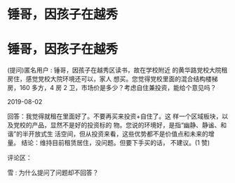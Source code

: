 # 锤哥，因孩子在越秀

# 锤哥，因孩子在越秀

(提问)匿名用户 : 锤哥，因孩子在越秀区读书，故在学校附近 的黄华路党校大院租房住，感觉党校大院环境还可以，家人 想买。您觉得党校里面的混合结构楼梯房，160 多方，4 房 2 卫，市场价是多少？考虑自住兼投资，能给个意见吗？

2019-08-02

回答：我觉得就租在里面好了。不要再买来投资+自住了。这 样一个区域板块，以及党校的产品，显然不是好的投资标的 物。您说的环境好，是指“幽静、静谧、和谐”的半开放式生 活空间，但从投资来看，这些优势都不是价值点和未来的增 量。 结论：维持目前租赁居住，没问题。但要下手买的话， 不建议。(1 赞)

评论区：

雪 : 为什么提问了问题却不回答？